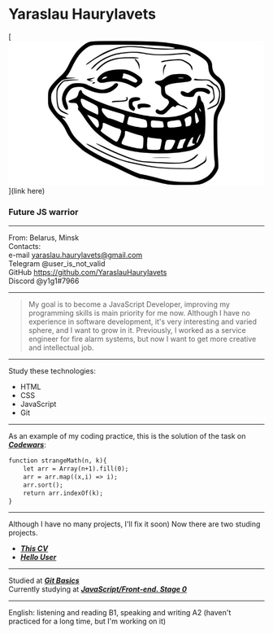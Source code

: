 
# Yaraslau Haurylavets

[![No face found](/TrollFace.jpg "Click to see the foto")](link here)

### Future JS warrior

************************************
From: Belarus, Minsk            
Contacts:                
e-mail yaraslau.haurylavets@gmail.com                  
Telegram @user_is_not_valid                 
GitHub https://github.com/YaraslauHaurylavets                
Discord @y1g1#7966                   
*********************************

>My goal is to become a JavaScript Developer, improving my programming skills is main priority
for me now. Although I have no experience in software development, it's very interesting and varied
sphere, and I want to grow in it. Previously, I worked as a service engineer for fire alarm systems,
but now I want to get more creative and intellectual job.

***********************************
Study these technologies:
* HTML
* CSS
* JavaScript
* Git
*****************************************
As an example of my coding practice, this is the solution of the task on ***[Codewars](https://www.codewars.com/kata/604517d65b464d000d51381f)***:
```
function strangeMath(n, k){
    let arr = Array(n+1).fill(0);
    arr = arr.map((x,i) => i);
    arr.sort();
    return arr.indexOf(k);
} 
```
*******************************
Although I have no many projects, I'll fix it soon)
Now there are two studing projects.  
- ***[This CV](this.url)***
- ***[Hello User](https://yaraslauhaurylavets.github.io/git_sandbox/)***
**********************************
Studied at ***[Git Basics](https://learn.epam.com/detailsPage?id=16d7f2e7-cc80-4870-928e-400723f732bb)***                                     
Currently studying at ***[JavaScript/Front-end. Stage 0](https://rs.school/js-stage0/)***                                
*********************************
English: listening and reading B1, speaking and writing A2 (haven't practiced for a long time, but I'm working on it)





 
 

